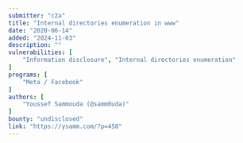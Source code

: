 ```yaml
---
submitter: "c2a"
title: "Internal directories enumeration in www"
date: "2020-06-14"
added: "2024-11-03"
description: ""
vulnerabilities: [
    "Information disclosure", "Internal directories enumeration"
]
programs: [
    "Meta / Facebook"
]
authors: [
    "Youssef Sammouda (@samm0uda)"
]
bounty: "undisclosed"
link: "https://ysamm.com/?p=458"
---
```




